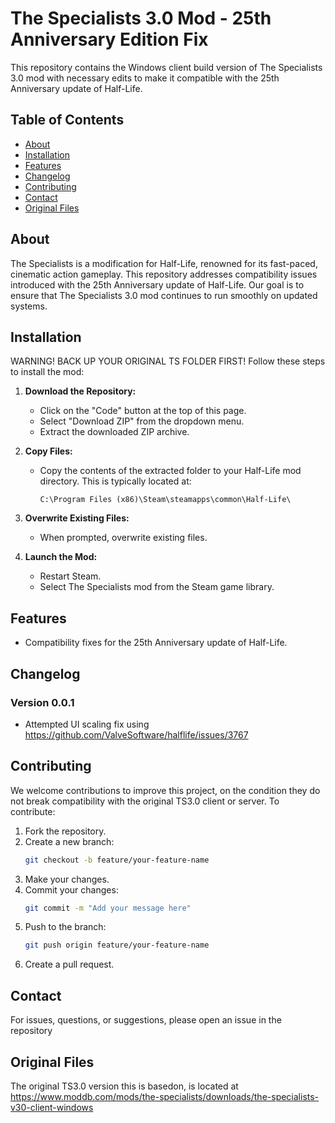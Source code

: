 # The Specialists 3.0 Mod - 25th Anniversary Edition Fix
This repository contains the Windows client build version of The Specialists 3.0 mod with necessary edits to make it compatible with the 25th Anniversary update of Half-Life.

## Table of Contents
- [About](#about)
- [Installation](#installation)
- [Features](#features)
- [Changelog](#changelog)
- [Contributing](#contributing)
- [Contact](#contact)
- [Original Files](#original)

## About
The Specialists is a modification for Half-Life, renowned for its fast-paced, cinematic action gameplay. This repository addresses compatibility issues introduced with the 25th Anniversary update of Half-Life. Our goal is to ensure that The Specialists 3.0 mod continues to run smoothly on updated systems.

## Installation
WARNING! BACK UP YOUR ORIGINAL TS FOLDER FIRST! Follow these steps to install the mod:

1. **Download the Repository:**
    - Click on the "Code" button at the top of this page.
    - Select "Download ZIP" from the dropdown menu.
    - Extract the downloaded ZIP archive.

2. **Copy Files:**
    - Copy the contents of the extracted folder to your Half-Life mod directory. This is typically located at:
      ```
      C:\Program Files (x86)\Steam\steamapps\common\Half-Life\
      ```

3. **Overwrite Existing Files:**
    - When prompted, overwrite existing files.

4. **Launch the Mod:**
    - Restart Steam.
    - Select The Specialists mod from the Steam game library.

## Features
- Compatibility fixes for the 25th Anniversary update of Half-Life.

## Changelog

### Version 0.0.1
- Attempted UI scaling fix using https://github.com/ValveSoftware/halflife/issues/3767

## Contributing
We welcome contributions to improve this project, on the condition they do not break compatibility with the original TS3.0 client or server. To contribute:

1. Fork the repository.
2. Create a new branch:
    ```bash
    git checkout -b feature/your-feature-name
    ```
3. Make your changes.
4. Commit your changes:
    ```bash
    git commit -m "Add your message here"
    ```
5. Push to the branch:
    ```bash
    git push origin feature/your-feature-name
    ```
6. Create a pull request.


## Contact
For issues, questions, or suggestions, please open an issue in the repository

## Original Files
The original TS3.0 version this is basedon, is located at https://www.moddb.com/mods/the-specialists/downloads/the-specialists-v30-client-windows
